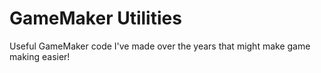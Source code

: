 # GameMaker Utilities
Useful GameMaker code I've made over the years that might make game making easier!
